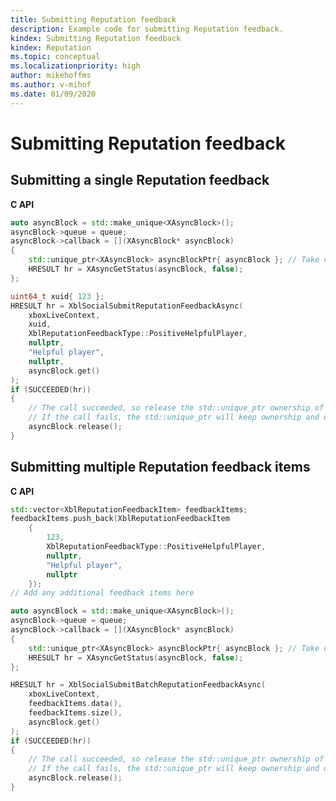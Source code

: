 ```yaml
---
title: Submitting Reputation feedback
description: Example code for submitting Reputation feedback.
kindex: Submitting Reputation feedback
kindex: Reputation
ms.topic: conceptual
ms.localizationpriority: high
author: mikehoffms
ms.author: v-mihof
ms.date: 01/09/2020
---
```


# Submitting Reputation feedback


## Submitting a single Reputation feedback


**C API**
<!--  XblSocialSubmitReputationFeedbackAsync_C.md -->
<!-- note guid "123" -->
```cpp
auto asyncBlock = std::make_unique<XAsyncBlock>();
asyncBlock->queue = queue;
asyncBlock->callback = [](XAsyncBlock* asyncBlock)
{
    std::unique_ptr<XAsyncBlock> asyncBlockPtr{ asyncBlock }; // Take over ownership of the XAsyncBlock*
    HRESULT hr = XAsyncGetStatus(asyncBlock, false);
};

uint64_t xuid{ 123 };
HRESULT hr = XblSocialSubmitReputationFeedbackAsync(
    xboxLiveContext,
    xuid,
    XblReputationFeedbackType::PositiveHelpfulPlayer,
    nullptr,
    "Helpful player",
    nullptr,
    asyncBlock.get()
);
if (SUCCEEDED(hr))
{
    // The call succeeded, so release the std::unique_ptr ownership of XAsyncBlock* since the callback will take over ownership.
    // If the call fails, the std::unique_ptr will keep ownership and delete the XAsyncBlock*
    asyncBlock.release();
}
```

<!--**Reference**
* [XAsyncBlock](xasyncblock.md)
* [XAsyncGetStatus](xasyncgetstatus.md)
* [XblReputationFeedbackType](xblreputationfeedbacktype.md)
* [XblSocialSubmitReputationFeedbackAsync](xblsocialsubmitreputationfeedbackasync.md)-->


## Submitting multiple Reputation feedback items


**C API**
<!--  _C.md -->
<!-- note guid "123" -->
```cpp
std::vector<XblReputationFeedbackItem> feedbackItems;
feedbackItems.push_back(XblReputationFeedbackItem
    {
        123,
        XblReputationFeedbackType::PositiveHelpfulPlayer,
        nullptr,
        "Helpful player",
        nullptr
    });
// Add any additional feedback items here

auto asyncBlock = std::make_unique<XAsyncBlock>();
asyncBlock->queue = queue;
asyncBlock->callback = [](XAsyncBlock* asyncBlock)
{
    std::unique_ptr<XAsyncBlock> asyncBlockPtr{ asyncBlock }; // Take over ownership of the XAsyncBlock*
    HRESULT hr = XAsyncGetStatus(asyncBlock, false);
};

HRESULT hr = XblSocialSubmitBatchReputationFeedbackAsync(
    xboxLiveContext,
    feedbackItems.data(),
    feedbackItems.size(),
    asyncBlock.get()
);
if (SUCCEEDED(hr))
{
    // The call succeeded, so release the std::unique_ptr ownership of XAsyncBlock* since the callback will take over ownership.
    // If the call fails, the std::unique_ptr will keep ownership and delete the XAsyncBlock*
    asyncBlock.release();
}
```

<!--**Reference**
* [XAsyncBlock](xasyncblock.md)
* [XAsyncGetStatus](xasyncgetstatus.md)
* [XblReputationFeedbackItem](xblreputationfeedbackitem.md)
* [XblReputationFeedbackType](xblreputationfeedbacktype.md)
* [XblSocialSubmitBatchReputationFeedbackAsync](xblsocialsubmitbatchreputationfeedbackasync.md)-->
